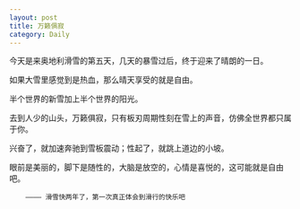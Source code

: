 ```yaml
---
layout: post
title: 万籁俱寂
category: Daily
---
```


今天是来奥地利滑雪的第五天，几天的暴雪过后，终于迎来了晴朗的一日。    

如果大雪里感觉到是热血，那么晴天享受的就是自由。   

半个世界的新雪加上半个世界的阳光。  

去到人少的山头，万籁俱寂，只有板刃周期性刻在雪上的声音，仿佛全世界都只属于你。   

兴奋了，就加速奔驰到雪板震动；性起了，就跳上道边的小坡。  

眼前是美丽的，脚下是随性的，大脑是放空的，心情是喜悦的，这可能就是自由吧。  

		———— 滑雪快两年了，第一次真正体会到滑行的快乐吧



